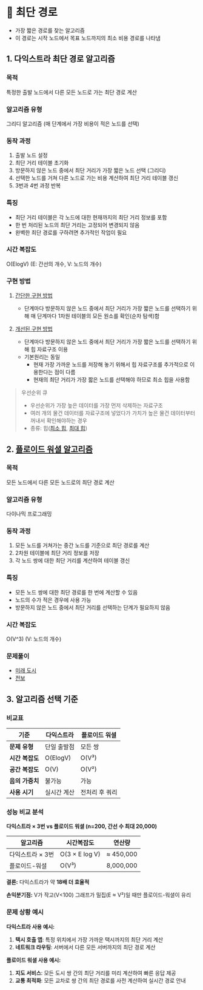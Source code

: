 # 📑 최단 경로

- 가장 짧은 경로를 찾는 알고리즘
- 이 경로는 시작 노드에서 목표 노드까지의 최소 비용 경로를 나타냄

## 1. 다익스트라 최단 경로 알고리즘

### 목적

특정한 출발 노드에서 다른 모든 노드로 가는 최단 경로 계산

### 알고리즘 유형

그리디 알고리즘 (매 단계에서 가장 비용이 적은 노드를 선택)

### 동작 과정

1. 출발 노드 설정
2. 최단 거리 테이블 초기화
3. 방문하지 않은 노드 중에서 최단 거리가 가장 짧은 노드 선택 (그리디)
4. 선택한 노드를 거쳐 다른 노드로 가는 비용 계산하여 최단 거리 테이블 갱신
5. 3번과 4번 과정 반복

### 특징

- 최단 거리 테이블은 각 노드에 대한 현재까지의 최단 거리 정보를 포함
- 한 번 처리된 노드의 최단 거리는 고정되어 변경되지 않음
- 완벽한 최단 경로를 구하려면 추가적인 작업이 필요

### 시간 복잡도

O(ElogV) (E: 간선의 개수, V: 노드의 개수)

### 구현 방법

1. [간단한 구현 방법](/python/이코테/dijkstra/9-1.py)

   - 단계마다 방문하지 않은 노드 중에서 최단 거리가 가장 짧은 노드를 선택하기 위해 매 단계마다 1차원 테이블의 모든 원소를 확인(순차 탐색)함

2. [개선된 구현 방법](/python/이코테/dijkstra/9-4.py)

   - 단계마다 방문하지 않은 노드 중에서 최단 거리가 가장 짧은 노드를 선택하기 위해 힙 자료구조 이용
   - 기본원리는 동일
     - 현재 가장 가까운 노드를 저장해 놓기 위해서 힙 자료구조를 추가적으로 이용한다는 점이 다름
     - 현재의 최단 거리가 가장 짧은 노드를 선택해야 하므로 최소 힙을 사용함

> 우선순위 큐
>
> - 우선순위가 가장 높은 데이터를 가장 먼저 삭제하는 자료구조
> - 여러 개의 물건 데이터를 자료구조에 넣었다가 가치가 높은 물건 데이터부터 꺼내서 확인해야하는 경우
> - 종류: 힙([최소 힙](/python/이코테/dijkstra/9-2.py), [최대 힙](/python/이코테/dijkstra/9-3.py))

## 2. [플로이드 워셜 알고리즘](/python/이코테/dijkstra/9-5.py)

### 목적

모든 노드에서 다른 모든 노드로의 최단 경로 계산

### 알고리즘 유형

다이나믹 프로그래밍

### 동작 과정

1. 모든 노드를 거쳐가는 중간 노드를 기준으로 최단 경로를 계산
2. 2차원 테이블에 최단 거리 정보를 저장
3. 각 노드 쌍에 대한 최단 거리를 계산하여 테이블 갱신

### 특징

- 모든 노드 쌍에 대한 최단 경로를 한 번에 계산할 수 있음
- 노드의 수가 적은 경우에 사용 가능
- 방문하지 않은 노드 중에서 최단 거리를 선택하는 단계가 필요하지 않음

### 시간 복잡도

O(V^3) (V: 노드의 개수)

### 문제풀이

- [미래 도시](/python/이코테/dijkstra/9-6.py)
- [전보](/python/이코테/dijkstra/9-7.py)

## 3. 알고리즘 선택 기준

### 비교표

| 기준 | 다익스트라 | 플로이드 워셜 |
|------|------------|---------------|
| **문제 유형** | 단일 출발점 | 모든 쌍 |
| **시간 복잡도** | O(ElogV) | O(V³) |
| **공간 복잡도** | O(V) | O(V²) |
| **음의 가중치** | 불가능 | 가능 |
| **사용 시기** | 실시간 계산 | 전처리 후 쿼리 |

### 성능 비교 분석

**다익스트라 × 3번 vs 플로이드 워셜 (n=200, 간선 수 최대 20,000)**

| 알고리즘 | 시간복잡도 | 연산량 |
|---------|-----------|--------|
| 다익스트라 × 3번 | O(3 × E log V) | ≈ 450,000 |
| 플로이드-워셜 | O(V³) | 8,000,000 |

**결론:** 다익스트라가 약 **18배 더 효율적**

**손익분기점:** V가 작고(V<100) 그래프가 밀집(E ≈ V²)일 때만 플로이드-워셜이 유리

### 문제 상황 예시

**다익스트라 사용 예시:**
1. **택시 호출 앱**: 특정 위치에서 가장 가까운 택시까지의 최단 거리 계산
2. **네트워크 라우팅**: 서버에서 다른 모든 서버까지의 최단 경로 계산

**플로이드 워셜 사용 예시:**
1. **지도 서비스**: 모든 도시 쌍 간의 최단 거리를 미리 계산하여 빠른 응답 제공
2. **교통 최적화**: 모든 교차로 쌍 간의 최단 경로를 사전 계산하여 실시간 경로 안내
